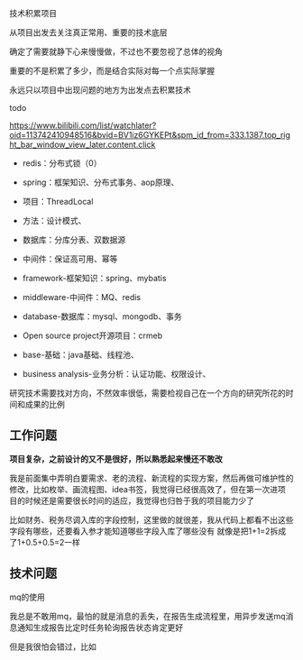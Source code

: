 技术积累项目

从项目出发去关注真正常用、重要的技术底层

确定了需要就静下心来慢慢做，不过也不要忽视了总体的视角

重要的不是积累了多少，而是结合实际对每一个点实际掌握

永远只以项目中出现问题的地方为出发点去积累技术

todo

https://www.bilibili.com/list/watchlater?oid=113742410948516&bvid=BV1iz6GYKEPt&spm_id_from=333.1387.top_right_bar_window_view_later.content.click

- redis：分布式锁（0）
- spring：框架知识、分布式事务、aop原理、
- 项目：ThreadLocal
- 方法：设计模式、
- 数据库：分库分表、双数据源
- 中间件：保证高可用、幂等


- framework-框架知识：spring、mybatis
- middleware-中间件：MQ、redis
- database-数据库：mysql、mongodb、事务
- Open source project开源项目：crmeb
- base-基础：java基础、线程池、
- business analysis-业务分析：认证功能、权限设计、

研究技术需要找对方向，不然效率很低，需要检视自己在一个方向的研究所花的时间和成果的比例

## 工作问题

**项目复杂，之前设计的又不是很好，所以熟悉起来慢还不敢改**

我是前面集中弄明白要需求、老的流程、新流程的实现方案，然后再做可维护性的修改，比如枚举、画流程图、idea书签，我觉得已经很高效了，但在第一次进项目的时候还是需要很长时间的适应，我觉得也归咎于我的项目能力少了

比如财务、税务尽调入库的字段控制，这里做的就很差，我从代码上都看不出这些字段有哪些，还要看入参才能知道哪些字段入库了哪些没有
就像是把1+1=2拆成了1+0.5+0.5=2一样

## 技术问题
mq的使用

我总是不敢用mq，最怕的就是消息的丢失，在报告生成流程里，用异步发送mq消息通知生成报告比定时任务轮询报告状态肯定更好

但是我很怕会错过，比如